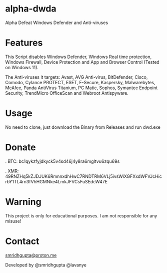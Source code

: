 # alpha-dwda
Alpha Defeat Windows Defender and Anti-viruses

# Features

This Script disables Windows Defender, Windows Real time protection, Windows Firewall, Device Protection and App and Browser Control (Tested on Windows 11).

The Anti-viruses it targets: Avast, AVG Anti-virus, BitDefender, Cisco, Comodo, Cylance PROTECT, ESET, F-Secure, Kaspersky, Malwarebytes, McAfee, Panda AntiVirus Titanium, PC Matic, Sophos, Symantec Endpoint Security, TrendMicro OfficeScan and Webroot Antispyware.

# Usage

No need to clone, just download the Binary from Releases and run dwd.exe

# Donate

. BTC: bc1qykzfyjdkyck5v4sd46j4y8ra6mgltvu6zqu69s

. XMR: 49RNZHq5kZJDJUK6RmnnxdhHwC7RNDTRM6VLj5ivsWiXGFXxdWFVJcHicrbY1TL4rn3fVhHGMNke4LmkJFVCsFuSEdcW47E

# Warning

This project is only for educational purposes. I am not responsible for any misuse!

# Contact
smridhgupta@proton.me

Developed by @smridhgupta @lavanye
